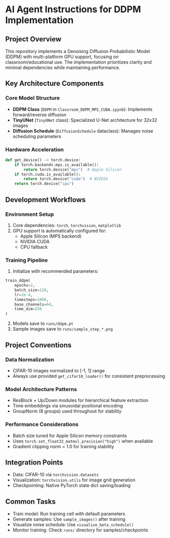 # AI Agent Instructions for DDPM Implementation

## Project Overview
This repository implements a Denoising Diffusion Probabilistic Model (DDPM) with multi-platform GPU support, focusing on classroom/educational use. The implementation prioritizes clarity and minimal dependencies while maintaining performance.

## Key Architecture Components

### Core Model Structure
- **DDPM Class** (`DDPM` in `Classroom_DDPM_MPS_CUDA.ipynb`): Implements forward/reverse diffusion
- **TinyUNet** (`TinyUNet` class): Specialized U-Net architecture for 32x32 images
- **Diffusion Schedule** (`DiffusionSchedule` dataclass): Manages noise scheduling parameters

### Hardware Acceleration
```python
def get_device() -> torch.device:
    if torch.backends.mps.is_available():
        return torch.device("mps")  # Apple Silicon
    if torch.cuda.is_available():
        return torch.device("cuda")  # NVIDIA
    return torch.device("cpu")
```

## Development Workflows

### Environment Setup
1. Core dependencies: `torch`, `torchvision`, `matplotlib`
2. GPU support is automatically configured for:
   - Apple Silicon (MPS backend)
   - NVIDIA CUDA
   - CPU fallback

### Training Pipeline
1. Initialize with recommended parameters:
```python
train_ddpm(
    epochs=2,
    batch_size=128,
    lr=2e-4,
    timesteps=1000,
    base_channels=64,
    time_dim=256
)
```
2. Models save to `runs/ddpm.pt`
3. Sample images save to `runs/sample_step_*.png`

## Project Conventions

### Data Normalization
- CIFAR-10 images normalized to [-1, 1] range
- Always use provided `get_cifar10_loader()` for consistent preprocessing

### Model Architecture Patterns
- ResBlock + Up/Down modules for hierarchical feature extraction
- Time embeddings via sinusoidal positional encoding
- GroupNorm (8 groups) used throughout for stability

### Performance Considerations
- Batch size tuned for Apple Silicon memory constraints
- Uses `torch.set_float32_matmul_precision("high")` when available
- Gradient clipping norm = 1.0 for training stability

## Integration Points
- Data: CIFAR-10 via `torchvision.datasets`
- Visualization: `torchvision.utils` for image grid generation
- Checkpointing: Native PyTorch state dict saving/loading

## Common Tasks
- Train model: Run training cell with default parameters
- Generate samples: Use `sample_images()` after training
- Visualize noise schedule: Use `visualize_beta_schedule()`
- Monitor training: Check `runs/` directory for samples/checkpoints
